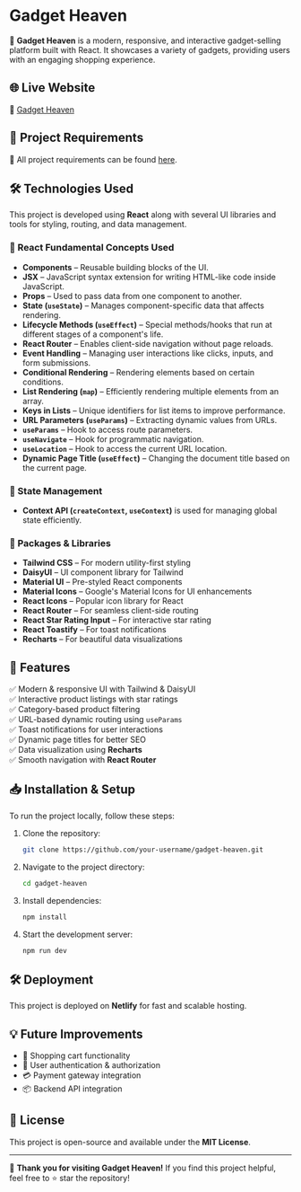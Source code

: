 # Gadget Heaven

🚀 **Gadget Heaven** is a modern, responsive, and interactive gadget-selling platform built with React. It showcases a variety of gadgets, providing users with an engaging shopping experience.

## 🌐 Live Website

🔗 [Gadget Heaven](https://gadgetheaven-yk.netlify.app/)

## 📜 Project Requirements

📂 All project requirements can be found [here](https://github.com/ProgrammingHero1/B10-A8-gadget-heaven).

## 🛠️ Technologies Used

This project is developed using **React** along with several UI libraries and tools for styling, routing, and data management.

### 📌 React Fundamental Concepts Used

- **Components** – Reusable building blocks of the UI.
- **JSX** – JavaScript syntax extension for writing HTML-like code inside JavaScript.
- **Props** – Used to pass data from one component to another.
- **State (`useState`)** – Manages component-specific data that affects rendering.
- **Lifecycle Methods (`useEffect`)** – Special methods/hooks that run at different stages of a component's life.
- **React Router** – Enables client-side navigation without page reloads.
- **Event Handling** – Managing user interactions like clicks, inputs, and form submissions.
- **Conditional Rendering** – Rendering elements based on certain conditions.
- **List Rendering (`map`)** – Efficiently rendering multiple elements from an array.
- **Keys in Lists** – Unique identifiers for list items to improve performance.
- **URL Parameters (`useParams`)** – Extracting dynamic values from URLs.
- **`useParams`** – Hook to access route parameters.
- **`useNavigate`** – Hook for programmatic navigation.
- **`useLocation`** – Hook to access the current URL location.
- **Dynamic Page Title (`useEffect`)** – Changing the document title based on the current page.

### 📌 State Management

- **Context API (`createContext`, `useContext`)** is used for managing global state efficiently.

### 📌 Packages & Libraries

- **Tailwind CSS** – For modern utility-first styling
- **DaisyUI** – UI component library for Tailwind
- **Material UI** – Pre-styled React components
- **Material Icons** – Google's Material Icons for UI enhancements
- **React Icons** – Popular icon library for React
- **React Router** – For seamless client-side routing
- **React Star Rating Input** – For interactive star rating
- **React Toastify** – For toast notifications
- **Recharts** – For beautiful data visualizations

## 📂 Features

✅ Modern & responsive UI with Tailwind & DaisyUI  
✅ Interactive product listings with star ratings  
✅ Category-based product filtering  
✅ URL-based dynamic routing using `useParams`  
✅ Toast notifications for user interactions  
✅ Dynamic page titles for better SEO  
✅ Data visualization using **Recharts**  
✅ Smooth navigation with **React Router**

## 📥 Installation & Setup

To run the project locally, follow these steps:

1. Clone the repository:
   ```sh
   git clone https://github.com/your-username/gadget-heaven.git
   ```
2. Navigate to the project directory:
   ```sh
   cd gadget-heaven
   ```
3. Install dependencies:
   ```sh
   npm install
   ```
4. Start the development server:
   ```sh
   npm run dev
   ```

## 🛠️ Deployment

This project is deployed on **Netlify** for fast and scalable hosting.

## 💡 Future Improvements

- 🛒 Shopping cart functionality
- 🔑 User authentication & authorization
- 💳 Payment gateway integration
- 📦 Backend API integration

## 📜 License

This project is open-source and available under the **MIT License**.

---

🎉 **Thank you for visiting Gadget Heaven!** If you find this project helpful, feel free to ⭐ star the repository!

